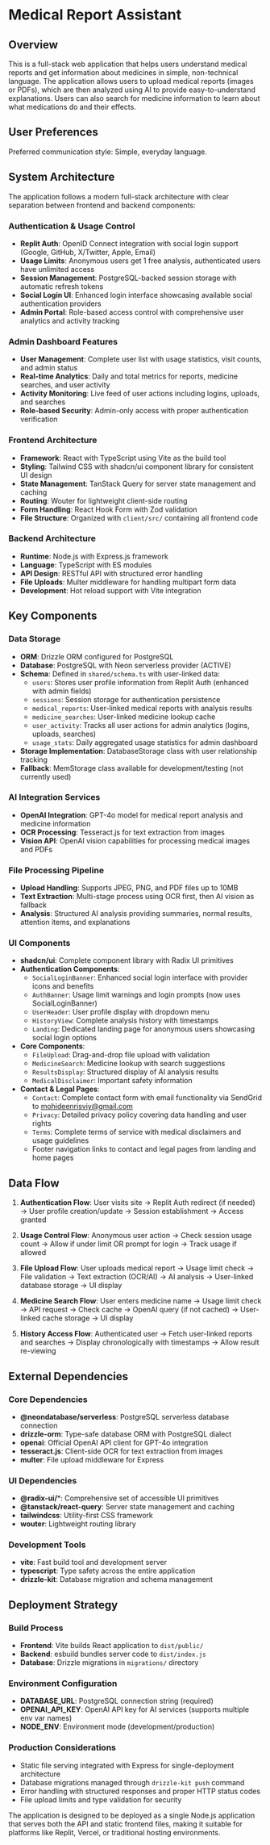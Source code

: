 # Medical Report Assistant

## Overview

This is a full-stack web application that helps users understand medical reports and get information about medicines in simple, non-technical language. The application allows users to upload medical reports (images or PDFs), which are then analyzed using AI to provide easy-to-understand explanations. Users can also search for medicine information to learn about what medications do and their effects.

## User Preferences

Preferred communication style: Simple, everyday language.

## System Architecture

The application follows a modern full-stack architecture with clear separation between frontend and backend components:

### Authentication & Usage Control
- **Replit Auth**: OpenID Connect integration with social login support (Google, GitHub, X/Twitter, Apple, Email)
- **Usage Limits**: Anonymous users get 1 free analysis, authenticated users have unlimited access
- **Session Management**: PostgreSQL-backed session storage with automatic refresh tokens
- **Social Login UI**: Enhanced login interface showcasing available social authentication providers
- **Admin Portal**: Role-based access control with comprehensive user analytics and activity tracking

### Admin Dashboard Features
- **User Management**: Complete user list with usage statistics, visit counts, and admin status
- **Real-time Analytics**: Daily and total metrics for reports, medicine searches, and user activity
- **Activity Monitoring**: Live feed of user actions including logins, uploads, and searches
- **Role-based Security**: Admin-only access with proper authentication verification

### Frontend Architecture
- **Framework**: React with TypeScript using Vite as the build tool
- **Styling**: Tailwind CSS with shadcn/ui component library for consistent UI design
- **State Management**: TanStack Query for server state management and caching
- **Routing**: Wouter for lightweight client-side routing
- **Form Handling**: React Hook Form with Zod validation
- **File Structure**: Organized with `client/src/` containing all frontend code

### Backend Architecture
- **Runtime**: Node.js with Express.js framework
- **Language**: TypeScript with ES modules
- **API Design**: RESTful API with structured error handling
- **File Uploads**: Multer middleware for handling multipart form data
- **Development**: Hot reload support with Vite integration

## Key Components

### Data Storage
- **ORM**: Drizzle ORM configured for PostgreSQL
- **Database**: PostgreSQL with Neon serverless provider (ACTIVE)
- **Schema**: Defined in `shared/schema.ts` with user-linked data:
  - `users`: Stores user profile information from Replit Auth (enhanced with admin fields)
  - `sessions`: Session storage for authentication persistence
  - `medical_reports`: User-linked medical reports with analysis results
  - `medicine_searches`: User-linked medicine lookup cache
  - `user_activity`: Tracks all user actions for admin analytics (logins, uploads, searches)
  - `usage_stats`: Daily aggregated usage statistics for admin dashboard
- **Storage Implementation**: DatabaseStorage class with user relationship tracking
- **Fallback**: MemStorage class available for development/testing (not currently used)

### AI Integration Services
- **OpenAI Integration**: GPT-4o model for medical report analysis and medicine information
- **OCR Processing**: Tesseract.js for text extraction from images
- **Vision API**: OpenAI vision capabilities for processing medical images and PDFs

### File Processing Pipeline
- **Upload Handling**: Supports JPEG, PNG, and PDF files up to 10MB
- **Text Extraction**: Multi-stage process using OCR first, then AI vision as fallback
- **Analysis**: Structured AI analysis providing summaries, normal results, attention items, and explanations

### UI Components
- **shadcn/ui**: Complete component library with Radix UI primitives
- **Authentication Components**:
  - `SocialLoginBanner`: Enhanced social login interface with provider icons and benefits
  - `AuthBanner`: Usage limit warnings and login prompts (now uses SocialLoginBanner)
  - `UserHeader`: User profile display with dropdown menu
  - `HistoryView`: Complete analysis history with timestamps
  - `Landing`: Dedicated landing page for anonymous users showcasing social login options
- **Core Components**: 
  - `FileUpload`: Drag-and-drop file upload with validation
  - `MedicineSearch`: Medicine lookup with search suggestions
  - `ResultsDisplay`: Structured display of AI analysis results
  - `MedicalDisclaimer`: Important safety information
- **Contact & Legal Pages**:
  - `Contact`: Complete contact form with email functionality via SendGrid to mohideenrisviy@gmail.com
  - `Privacy`: Detailed privacy policy covering data handling and user rights
  - `Terms`: Complete terms of service with medical disclaimers and usage guidelines
  - Footer navigation links to contact and legal pages from landing and home pages

## Data Flow

1. **Authentication Flow**: User visits site → Replit Auth redirect (if needed) → User profile creation/update → Session establishment → Access granted

2. **Usage Control Flow**: Anonymous user action → Check session usage count → Allow if under limit OR prompt for login → Track usage if allowed

3. **File Upload Flow**: User uploads medical report → Usage limit check → File validation → Text extraction (OCR/AI) → AI analysis → User-linked database storage → UI display

4. **Medicine Search Flow**: User enters medicine name → Usage limit check → API request → Check cache → OpenAI query (if not cached) → User-linked cache storage → UI display

5. **History Access Flow**: Authenticated user → Fetch user-linked reports and searches → Display chronologically with timestamps → Allow result re-viewing

## External Dependencies

### Core Dependencies
- **@neondatabase/serverless**: PostgreSQL serverless database connection
- **drizzle-orm**: Type-safe database ORM with PostgreSQL dialect
- **openai**: Official OpenAI API client for GPT-4o integration
- **tesseract.js**: Client-side OCR for text extraction from images
- **multer**: File upload middleware for Express

### UI Dependencies
- **@radix-ui/***: Comprehensive set of accessible UI primitives
- **@tanstack/react-query**: Server state management and caching
- **tailwindcss**: Utility-first CSS framework
- **wouter**: Lightweight routing library

### Development Tools
- **vite**: Fast build tool and development server
- **typescript**: Type safety across the entire application
- **drizzle-kit**: Database migration and schema management

## Deployment Strategy

### Build Process
- **Frontend**: Vite builds React application to `dist/public/`
- **Backend**: esbuild bundles server code to `dist/index.js`
- **Database**: Drizzle migrations in `migrations/` directory

### Environment Configuration
- **DATABASE_URL**: PostgreSQL connection string (required)
- **OPENAI_API_KEY**: OpenAI API key for AI services (supports multiple env var names)
- **NODE_ENV**: Environment mode (development/production)

### Production Considerations
- Static file serving integrated with Express for single-deployment architecture
- Database migrations managed through `drizzle-kit push` command
- Error handling with structured responses and proper HTTP status codes
- File upload limits and type validation for security

The application is designed to be deployed as a single Node.js application that serves both the API and static frontend files, making it suitable for platforms like Replit, Vercel, or traditional hosting environments.
